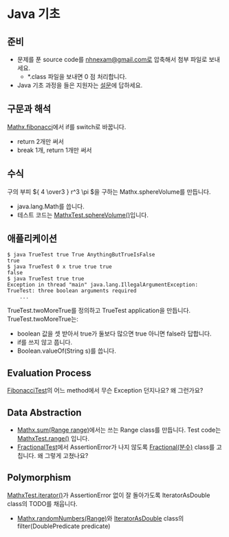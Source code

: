 # Java 기초

## 준비

- 문제를 푼 source code를 nhnexam@gmail.com로 압축해서 첨부 파일로 보내세요.
    - *.class 파일을 보내면 0 점 처리합니다.
- Java 기초 과정을 들은 지원자는 [설문](https://forms.gle/kUqpNEXDgpxJ2uTA7)에 답하세요.

## 구문과 해석

[Mathx.fibonacci][Mathx]에서 if를 switch로 바꿉니다.
- return 2개만 써서
- break 1개, return 1개만 써서

## 수식

구의 부피 ${ 4 \over3 } r^3 \pi $을 구하는 Mathx.sphereVolume를 만듭니다.
- java.lang.Math를 씁니다.
- 테스트 코드는 [MathxTest.sphereVolume()][MathxTest]입니다.

## 애플리케이션

```console
$ java TrueTest true True AnythingButTrueIsFalse
true
$ java TrueTest 0 x true true true
false
$ java TrueTest true true
Exception in thread "main" java.lang.IllegalArgumentException: TrueTest: three boolean arguments required
    ...
```

TrueTest.twoMoreTrue를 정의하고 TrueTest application을 만듭니다.
TrueTest.twoMoreTrue는:
- boolean 값을 셋 받아서 true가 둘보다 많으면 true 아니면 false라 답합니다.
- if를 쓰지 않고 풉니다.
- Boolean.valueOf(String s)를 씁니다.

## Evaluation Process

[FibonacciTest][FibonacciTest]의 어느 method에서 무슨 Exception 던지나요? 왜 그런가요?

## Data Abstraction

- [Mathx.sum(Range range)][Mathx]에서는 쓰는 Range class를 만듭니다. Test code는 [MathxTest.range()][MathxTest] 입니다.
- [FractionalTest][FractionalTest]에서 AssertionError가 나지 않도록 [Fractional(분수)][Fractional] class를 고칩니다. 왜 그렇게 고쳤나요?

## Polymorphism

[MathxTest.iterator()][MathxTest]가 AssertionError 없이 잘 돌아가도록 IteratorAsDouble class의 TODO를 채웁니다.
- [Mathx.randomNumbers(Range)][Mathx]와 [IteratorAsDouble][IteratorAsDouble] class의 filter(DoublePredicate predicate)

[Mathx]: ./exam/Mathx.java
[MathxTest]: ./exam/MathxTest.java
[FibonacciTest]: ./exam/FibonacciTest.java
[FractionalTest]: ./exam/FractionalTest.java
[Fractional]: ./exam/Fractional.java
[IteratorAsDouble]: ./exam/IteratorAsDouble.java
